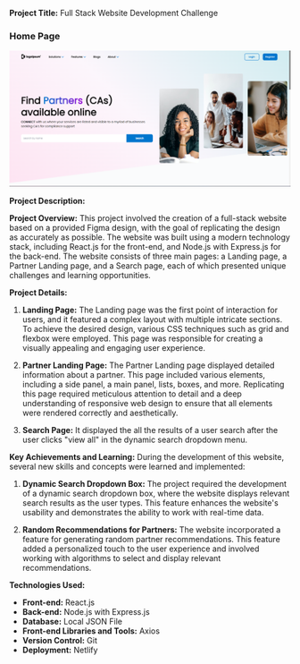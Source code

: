 **Project Title:** Full Stack Website Development Challenge

### Home Page
![Home Page](mcs.png)

**Project Description:**

**Project Overview:**
This project involved the creation of a full-stack website based on a provided Figma design, with the goal of replicating the design as accurately as possible. The website was built using a modern technology stack, including React.js for the front-end, and Node.js with Express.js for the back-end. The website consists of three main pages: a Landing page, a Partner Landing page, and a Search page, each of which presented unique challenges and learning opportunities.

**Project Details:**

1. **Landing Page:**
   The Landing page was the first point of interaction for users, and it featured a complex layout with multiple intricate sections. To achieve the desired design, various CSS techniques such as grid and flexbox were employed. This page was responsible for creating a visually appealing and engaging user experience.

2. **Partner Landing Page:**
   The Partner Landing page displayed detailed information about a partner. This page included various elements, including a side panel, a main panel, lists, boxes, and more. Replicating this page required meticulous attention to detail and a deep understanding of responsive web design to ensure that all elements were rendered correctly and aesthetically.

3. **Search Page:**
   It displayed the all the results of a user search after the user clicks "view all" in the dynamic search dropdown menu.

**Key Achievements and Learning:**
During the development of this website, several new skills and concepts were learned and implemented:

1. **Dynamic Search Dropdown Box:**
   The project required the development of a dynamic search dropdown box, where the website displays relevant search results as the user types. This feature enhances the website's usability and demonstrates the ability to work with real-time data.

2. **Random Recommendations for Partners:**
   The website incorporated a feature for generating random partner recommendations. This feature added a personalized touch to the user experience and involved working with algorithms to select and display relevant recommendations.

**Technologies Used:**

- **Front-end:** React.js
- **Back-end:** Node.js with Express.js
- **Database:** Local JSON File
- **Front-end Libraries and Tools:** Axios
- **Version Control:** Git
- **Deployment:** Netlify
